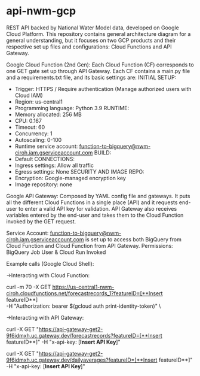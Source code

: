 # api-nwm-gcp
REST API backed by National Water Model data, developed on Google Cloud Platform. This repository contains general architecture diagram for a general understanding, but it focuses on two GCP products and their respective set up files and configurations: Cloud Functions and API Gateway.

Google Cloud Function (2nd Gen):
Each Cloud Function (CF) corresponds to one GET gate set up through API Gateway. Each CF contains a main.py file and a requirements.txt file, and its basic settings are:
  INITIAL SETUP:
- Trigger: HTTPS / Require authentication (Manage authorized users with Cloud IAM)
- Region: us-central1
- Programming language: Python 3.9
  RUNTIME:
- Memory allocated: 256 MB
- CPU: 0.167
- Timeout: 60
- Concurrency: 1
- Autoscaling: 0-100
- Runtime service account: function-to-bigquery@nwm-ciroh.iam.gserviceaccount.com
  BUILD:
- Default
  CONNECTIONS:
- Ingress settings: Allow all traffic
- Egress settings: None
  SECURITY AND IMAGE REPO:
- Encryption: Google-managed encryption key
- Image repository: none

Google API Gateway:
Composed by YAML config file and gateways. It puts all the different Cloud Functions in a single place (API) and it requests end-user to enter a valid API key for validation. API Gateway also receives variables entered by the end-user and takes them to the Cloud Function invoked by the GET request. 

Service Account:
function-to-bigquery@nwm-ciroh.iam.gserviceaccount.com is set up to access both BigQuery from Cloud Function and Cloud Function from API Gateway. Permissions: BigQuery Job User & Cloud Run Invoked

Example calls (Google Cloud Shell):

->Interacting with Cloud Function:

curl -m 70 -X GET https://us-central1-nwm-ciroh.cloudfunctions.net/forecastrecords_1?featureID=[**Insert featureID**] \
-H "Authorization: bearer $(gcloud auth print-identity-token)" \

->Interacting with API Gateway:

curl -X GET "https://api-gateway-get2-9f6idmxh.uc.gateway.dev/forecastrecords?featureID=[**Insert featureID**]" -H "x-api-key: [**Insert API Key**]"

curl -X GET "https://api-gateway-get2-9f6idmxh.uc.gateway.dev/dailyaverages?featureID=[**Insert featureID**]" -H "x-api-key: [**Insert API Key**]"
